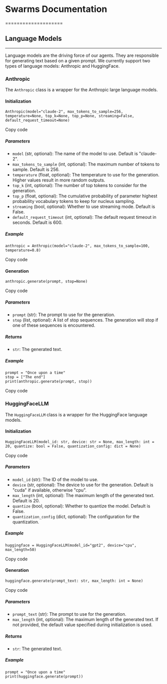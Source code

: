 # Swarms Documentation
====================

## Language Models
---------------

Language models are the driving force of our agents. They are responsible for generating text based on a given prompt. We currently support two types of language models: Anthropic and HuggingFace.

### Anthropic

The `Anthropic` class is a wrapper for the Anthropic large language models.

#### Initialization

```
Anthropic(model="claude-2", max_tokens_to_sample=256, temperature=None, top_k=None, top_p=None, streaming=False, default_request_timeout=None)
```

Copy code

##### Parameters

-   `model` (str, optional): The name of the model to use. Default is "claude-2".
-   `max_tokens_to_sample` (int, optional): The maximum number of tokens to sample. Default is 256.
-   `temperature` (float, optional): The temperature to use for the generation. Higher values result in more random outputs.
-   `top_k` (int, optional): The number of top tokens to consider for the generation.
-   `top_p` (float, optional): The cumulative probability of parameter highest probability vocabulary tokens to keep for nucleus sampling.
-   `streaming` (bool, optional): Whether to use streaming mode. Default is False.
-   `default_request_timeout` (int, optional): The default request timeout in seconds. Default is 600.

##### Example

```
anthropic = Anthropic(model="claude-2", max_tokens_to_sample=100, temperature=0.8)
```

Copy code

#### Generation

```
anthropic.generate(prompt, stop=None)
```

Copy code

##### Parameters

-   `prompt` (str): The prompt to use for the generation.
-   `stop` (list, optional): A list of stop sequences. The generation will stop if one of these sequences is encountered.

##### Returns

-   `str`: The generated text.

##### Example

```
prompt = "Once upon a time"
stop = ["The end"]
print(anthropic.generate(prompt, stop))
```

Copy code

### HuggingFaceLLM

The `HuggingFaceLLM` class is a wrapper for the HuggingFace language models.

#### Initialization

```
HuggingFaceLLM(model_id: str, device: str = None, max_length: int = 20, quantize: bool = False, quantization_config: dict = None)
```

Copy code

##### Parameters

-   `model_id` (str): The ID of the model to use.
-   `device` (str, optional): The device to use for the generation. Default is "cuda" if available, otherwise "cpu".
-   `max_length` (int, optional): The maximum length of the generated text. Default is 20.
-   `quantize` (bool, optional): Whether to quantize the model. Default is False.
-   `quantization_config` (dict, optional): The configuration for the quantization.

##### Example

```
huggingface = HuggingFaceLLM(model_id="gpt2", device="cpu", max_length=50)
```

Copy code

#### Generation

```
huggingface.generate(prompt_text: str, max_length: int = None)
```

Copy code

##### Parameters

-   `prompt_text` (str): The prompt to use for the generation.
-   `max_length` (int, optional): The maximum length of the generated text. If not provided, the default value specified during initialization is used.

##### Returns

-   `str`: The generated text.

##### Example

```
prompt = "Once upon a time"
print(huggingface.generate(prompt))
```